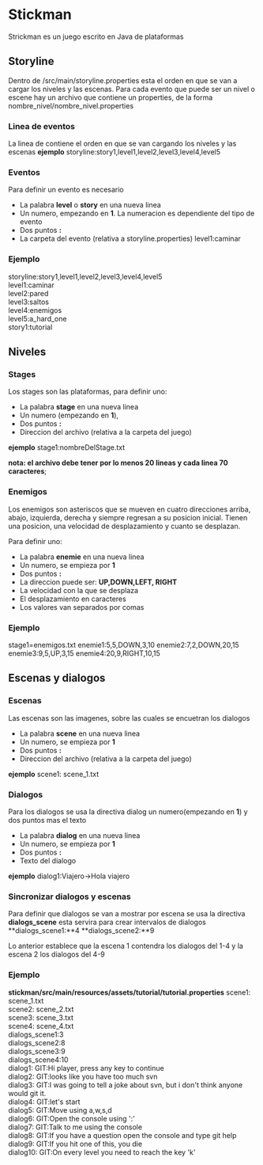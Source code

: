 # Stickman
Strickman es un juego escrito en Java de plataformas

## Storyline

Dentro de /src/main/storyline.properties esta el orden en que se van a cargar los niveles y las escenas.
Para cada evento que puede ser un nivel o escene hay un archivo que contiene un properties, de la forma nombre_nivel/nombre_nivel.properties

### Linea de eventos
La linea de contiene el orden en que se van cargando los niveles y las escenas
**ejemplo** storyline:story1,level1,level2,level3,level4,level5

### Eventos
Para definir un evento es necesario  
 * La palabra **level** o **story** en una nueva linea
 * Un numero, empezando en **1**. La numeracion es dependiente del tipo de evento
 * Dos puntos **:**
 * La carpeta del evento (relativa a storyline.properties)
level1:caminar

### Ejemplo
storyline:story1,level1,level2,level3,level4,level5<br>
level1:caminar<br>
level2:pared<br>
level3:saltos<br>
level4:enemigos<br>
level5:a_hard_one<br>
story1:tutorial<br>


## Niveles
### Stages
Los stages son las plataformas, para definir uno:
 * La palabra **stage** en una nueva linea
 * Un numero (empezando en **1**),
 * Dos puntos **:**
 * Direccion del archivo (relativa a la carpeta del juego)

**ejemplo** stage1:nombreDelStage.txt<br>

**nota: el archivo debe tener por lo menos 20 lineas y cada linea 70 caracteres**;

### Enemigos
Los enemigos son asteriscos que se mueven en cuatro direcciones arriba, abajo, izquierda, derecha
y siempre regresan a su posicion inicial. Tienen una posicion, una velocidad de desplazamiento y
cuanto se desplazan.

Para definir uno:
 * La palabra **enemie** en una nueva linea
 * Un numero, se empieza por **1**
 * Dos puntos **:**
 * La direccion puede ser: **UP,DOWN,LEFT, RIGHT**
 * La velocidad con la que se desplaza
 * El desplazamiento en caracteres
 * Los valores van separados por comas

### Ejemplo
stage1=enemigos.txt
enemie1:5,5,DOWN,3,10
enemie2:7,2,DOWN,20,15
enemie3:9,5,UP,3,15
enemie4:20,9,RIGHT,10,15

## Escenas y dialogos
### Escenas
Las escenas son las imagenes, sobre las cuales se encuetran los dialogos
 * La palabra **scene** en una nueva linea
 * Un numero, se empieza por **1**
 * Dos puntos **:**
 * Direccion del archivo (relativa a la carpeta del juego)

**ejemplo** scene1: scene_1.txt

### Dialogos
Para los dialogos se usa la directiva dialog un numero(empezando en **1**) y dos puntos mas el texto
 * La palabra **dialog** en una nueva linea
 * Un numero, se empieza por **1**
 * Dos puntos **:**
 * Texto del dialogo

**ejemplo** dialog1:Viajero->Hola viajero


### Sincronizar dialogos y escenas
Para definir que dialogos se van a mostrar por escena se usa la directiva<br> **dialogs_scene** esta servira para crear intervalos de dialogos
**dialogs_scene1:**4
**dialogs_scene2:**9

Lo anterior establece que la escena 1 contendra los dialogos del 1-4 y la escena 2 los dialogos del 4-9

### Ejemplo

**stickman/src/main/resources/assets/tutorial/tutorial.properties**
scene1: scene_1.txt<br>
scene2: scene_2.txt<br>
scene3: scene_3.txt<br>
scene4: scene_4.txt<br>
dialogs_scene1:3<br>
dialogs_scene2:8<br>
dialogs_scene3:9<br>
dialogs_scene4:10<br>
dialog1: GIT:Hi player, press any key to continue<br>
dialog2: GIT:looks like you have too much svn<br>
dialog3: GIT:I was going to tell a joke about svn, but i don't think anyone would git it.<br>
dialog4: GIT:let's start<br>
dialog5: GIT:Move using a,w,s,d<br>
dialog6: GIT:Open the console using ':'<br>
dialog7: GIT:Talk to me using the console<br>
dialog8: GIT:If you have a question open the console and type git help<br>
dialog9: GIT:If you hit one of this, you die<br>
dialog10: GIT:On every level you need to reach the key 'k'<br>
